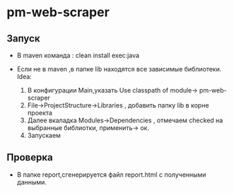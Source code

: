 # pm-web-scraper

## Запуск 
- В maven команда  : clean install exec:java

 - Если не в maven ,в папке lib находятся все зависимые библиотеки.
  Idea: 
    1) В конфигурации Main,указать Use classpath of module-> pm-web-scraper
    2) File->ProjectStructure->Libraries , добавить папку lib в корне проекта 
    3) Далее вкаладка Modules->Dependencies , отмечаем checked на выбранные библиотки, применить-> ок.
    4) Запускаем
 
## Проверка
- В папке report,сгенерируется файл report.html с полученными данными.